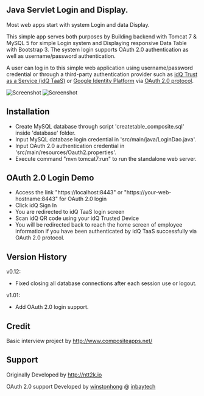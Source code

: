 Java Servlet Login and Display.
--------------------

Most web apps start with system Login and data Display.

This simple app serves both purposes by Building backend with Tomcat 7 & MySQL 5 for simple Login system and Displaying responsive Data Table with Bootstrap 3. The system login supports OAuth 2.0 authentication as well as username/password authentication.

A user can log in to this simple web application using username/password credential or through a third-party authentication provider such as [idQ Trust as a Service (idQ TaaS)](https://www.inbaytech.com/) or [Google Identity Platform](https://developers.google.com/identity/) via [OAuth 2.0 protocol](https://oauth.net/2/).  

![Screenshot](screenshot/login.png)
![Screenshot](screenshot/display.png)


Installation
------------
+ Create MySQL database through script 'createtable_composite.sql' inside 'database' folder.
+ Input MySQL database login credential in 'src/main/java/LoginDao.java'.
+ Input OAuth 2.0 authentication credential in 'src/main/resources/Oauth2.properties'.
+ Execute command "mvn tomcat7:run" to run the standalone web server.


OAuth 2.0 Login Demo
------------
+ Access the link "https://localhost:8443" or "https://your-web-hostname:8443" for OAuth 2.0 login
+ Click idQ Sign In
+ You are redirected to idQ TaaS login screen
+ Scan idQ QR code using your idQ Trusted Device
+ You will be redirected back to reach the home screen of employee information if you have been authenticated by idQ TaaS successfully via OAuth 2.0 protocol.

Version History
---------------

v0.12:


- Fixed closing all database connections after each session use or logout.

v1.01:


- Add OAuth 2.0 login support.


Credit
-------
Basic interview project by http://www.compositeapps.net/

Support
-------
Originally Developed by http://ntt2k.io

OAuth 2.0 support Developed by [winstonhong](https://github.com/winstonhong) @ [inbaytech](https://github.com/inbaytech)
